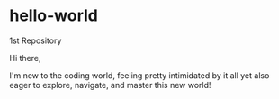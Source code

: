 # hello-world
1st Repository


Hi there,

I'm new to the coding world, feeling pretty intimidated by it all yet also eager to explore, navigate, and master this new world!
